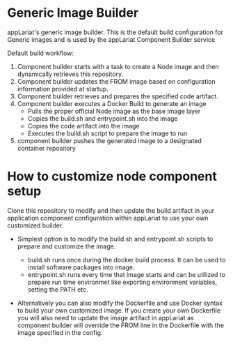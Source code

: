 # Generic Image Builder

appLariat's generic image builder. This is the default build configuration for Generic images and is used by the appLariat Component Builder service

Default build workflow:

1. Component builder starts with a task to create a Node image and then dynamically retrieves this repository.
2. Component builder updates the FROM image based on configuration information provided at startup.
3. Component builder retrieves and prepares the specified code artifact.
4. Component builder executes a Docker Build to generate an image
    - Pulls the proper official Node image as the base image layer
    - Copies the build.sh and entrypoint.sh into the image
    - Copies the code artifact into the image
    - Executes the build.sh script to prepare the image to run 
5. component builder pushes the generated image to a designated container repository

# How to customize node component setup
Clone this repository to modify and then update the build artifact in your application component configuration within appLariat to use your own customized builder.
  - Simplest option is to modify the build.sh and entrypoint.sh scripts to prepare and customize the image. 
    - build.sh runs once during the docker build process. It can be used to install software packages into image.
    - entrypoint.sh runs every time that image starts and can be utilized to prepare run time environmet like exporting environment variables, setting the PATH etc.
  
  - Alternatively you can also modify the Dockerfile and use Docker syntax to build your own customized image. If you create your own Dockerfile you will also need to update the image artifact in appLariat as component builder will override the FROM line in the Dockerfile with the image specified in the config.